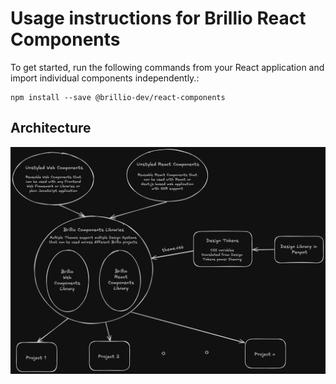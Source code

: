 # Usage instructions for Brillio React Components

To get started, run the following commands from your React application and import individual components independently.:

```shell
npm install --save @brillio-dev/react-components
```

## Architecture

![Architecture](brillio-components-library.png)
